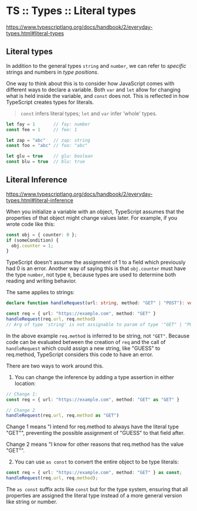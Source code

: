 # TS :: Types :: Literal types

https://www.typescriptlang.org/docs/handbook/2/everyday-types.html#literal-types

## Literal types

In addition to the general types `string` and `number`, we can refer to *specific* strings and numbers in *type positions*.

One way to think about this is to consider how JavaScript comes with different ways to declare a variable. Both `var` and `let` allow for changing what is held inside the variable, and `const` does not. This is reflected in how TypeScript creates types for literals.

>`const` infers literal types; `let` and `var` infer 'whole' types.

```ts
let fay = 1       // fay: number
const fee = 1     // fee: 1

let zap = "abc"   // zap: string
const foo = "abc" // foo: "abc"

let glu = true    // glu: boolean
const blu = true  // blu: true
```


## Literal Inference

https://www.typescriptlang.org/docs/handbook/2/everyday-types.html#literal-inference

When you initialize a variable with an object, TypeScript assumes that the properties of that object might change values later. For example, if you wrote code like this:

```ts
const obj = { counter: 0 };
if (someCondition) {
  obj.counter = 1;
}
```

TypeScript doesn't assume the assignment of 1 to a field which previously had 0 is an error. Another way of saying this is that `obj.counter` must have the type `number`, not type `0`, because types are used to determine both reading and writing behavior.

The same applies to strings:

```ts
declare function handleRequest(url: string, method: "GET" | "POST"): void

const req = { url: "https://example.com", method: "GET" }
handleRequest(req.url, req.method)
// Arg of type 'string' is not assignable to param of type '"GET" | "POST"'
```

In the above example `req.method` is inferred to be string, not `"GET"`. Because code can be evaluated between the creation of `req` and the call of `handleRequest` which could assign a new string, like "GUESS" to req.method, TypeScript considers this code to have an error.

There are two ways to work around this.

1. You can change the inference by adding a type assertion in either location:

```ts
// Change 1:
const req = { url: "https://example.com", method: "GET" as "GET" }

// Change 2
handleRequest(req.url, req.method as "GET")
```

Change 1 means "I intend for req.method to always have the literal type "GET"", preventing the possible assignment of "GUESS" to that field after.

Change 2 means "I know for other reasons that req.method has the value "GET"".

2. You can use `as const` to convert the entire object to be type literals:

```ts
const req = { url: "https://example.com", method: "GET" } as const;
handleRequest(req.url, req.method);
```

The `as const` suffix acts like `const` but for the type system, ensuring that all properties are assigned the literal type instead of a more general version like string or number.
